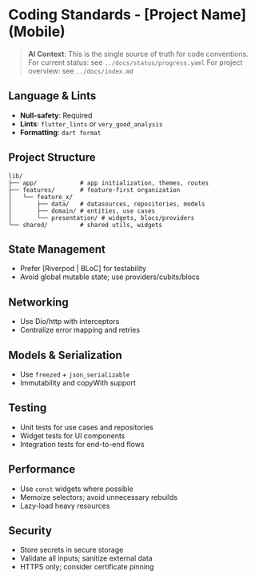 # Coding Standards - [Project Name] (Mobile)

> **AI Context**: This is the single source of truth for code conventions.
> For current status: see `../docs/status/progress.yaml`
> For project overview: see `../docs/index.md`

## Language & Lints

- **Null-safety**: Required
- **Lints**: `flutter_lints` or `very_good_analysis`
- **Formatting**: `dart format`

## Project Structure

```
lib/
├── app/            # app initialization, themes, routes
├── features/       # feature-first organization
│   └── feature_x/
│       ├── data/   # datasources, repositories, models
│       ├── domain/ # entities, use cases
│       └── presentation/ # widgets, blocs/providers
└── shared/         # shared utils, widgets
```

## State Management

- Prefer [Riverpod | BLoC] for testability
- Avoid global mutable state; use providers/cubits/blocs

## Networking

- Use Dio/http with interceptors
- Centralize error mapping and retries

## Models & Serialization

- Use `freezed` + `json_serializable`
- Immutability and copyWith support

## Testing

- Unit tests for use cases and repositories
- Widget tests for UI components
- Integration tests for end-to-end flows

## Performance

- Use `const` widgets where possible
- Memoize selectors; avoid unnecessary rebuilds
- Lazy-load heavy resources

## Security

- Store secrets in secure storage
- Validate all inputs; sanitize external data
- HTTPS only; consider certificate pinning
